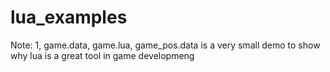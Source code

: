 # lua_examples
Note:
1, game.data, game.lua, game_pos.data is a very small demo to show why lua is a great tool in game developmeng
